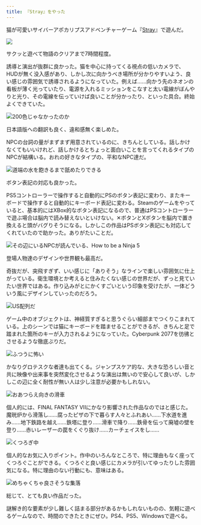 ```yaml
---
title: 『Stray』をやった
---
```

猫が可愛いサイバーアポカリプスアドベンチャーゲーム『[Stray](https://store.steampowered.com/app/1332010/Stray/?l=japanese)』で遊んだ。

![](https://lh3.googleusercontent.com/SPHJ1llD2iVWCO00-WCJwVTFB3QJvVLxCuqdvAu0Sj6eo92HB1eII7-GAPfaqL_jfwwnYIHj_W6tdpf8bVl5V1jvT9rjCCtSJkex5KaAiQ0fc-Ka7xZwEJQbrju3x91jlgAYbXlhTrfvOZ52IMT1Ci9-3SkF8pGLlRckJpaUj58heGDx8CD8o-UnsheIDw)

サクッと遊べて物語のクリアまで7時間程度。

誘導と演出が抜群に良かった。猫を中心に持ってくる視点の低いカメラで、HUDが無く没入感があり、しかし次に向かうべき場所が分かりやすいよう、良い感じの雰囲気で誘導されるようになっていた。例えば……向かう先のネオンの看板が薄く光っていたり、電源を入れるミッションをこなすと太い電線がぼんやりと光り、その電線を伝っていけば良いことが分かったり、といった具合。終始よくできていた。

![](https://lh3.googleusercontent.com/QeOocubdXkCe6poJKbfp4Ou6EIpYX6KOgORrXudUFBASFClFHKIGjZRSymVo7c-e9lP5Oe1a5kiZqcTG3YRrqMQnVhgTcFo4Hhzj7yl3IzlDnu19CfIy7A4dEN_j0n7FtIJ-ikMdQlbPuvnERTAMaldAh-C9ssXOwSb7-rTZmheXnn7QvyDrBn6_3cQxmg "200色じゃなかったのか")

日本語版への翻訳も良く、違和感無く楽しめた。

NPCの台詞の量がまずまず用意されているのに、きちんとしている。話しかけなくてもいいけれど、話しかけるとちょっと面白いことを言ってくれるタイプのNPCが結構いる。おれの好きなタイプの、平和なNPC達だ。

![](https://lh6.googleusercontent.com/c1OB15nmDO8zdJgBFTruwlj2551a2niJ7kUNAgtjhQ16ETM943AXiklz1zDNgfPu2jwXfqgYL0L2qyb9lowXdiQjqsOUUqP4JJR6eX4-Ma5GM6j8WmK93NVuoKTY_h6jZv7lW4wO-7BGPJRiM7-Ws5LVZheSPUTrbb1fn8ZbhWVo5Q_wJALW2cc3pqif3A "道端の水を飽きるまで舐めたりできる")

ボタン表記の対応も良かった。

PS5コントローラーで操作すると自動的にPSのボタン表記に変わり、またキーボードで操作すると自動的にキーボード表記に変わる。Steamのゲームをやっていると、基本的にはXBox的なボタン表記になるので、普通はPSコントローラーで遊ぶ場合は脳内で読み替えないといけない。✕ボタンとXボタンを脳内で置き換えると頭がバグりそうになる。しかしこの作品はPSボタン表記にも対応してくれていたので助かった。ありがたいことだ。

![](https://lh4.googleusercontent.com/QxC6jaGI4sOQd0QLXwBsT_X6tlfrEKOsGvx6LYADQhHKHerufItxFOSeSoleGwjf_KMdDO3lS8vXyNrvxQ1OPoysDL1RFuvHye5zwM0yvbvMg1SqXC23sjvQXP1h01O7v3npHo7rA_q6tpqntqp69-5j7o5Wvt7-1P4oyEQ5l9gl4fpIExbCK5wWBsMUeQ "その辺にいるNPCが読んでいる、How to be a Ninja 5")

登場人物達のデザインや世界観も最高だ。

奇抜だが、突飛すぎず、いい感じに「ありそう」なラインで楽しい雰囲気に仕上がっている。衛生環境とか考えると住みたくない感じの世界だが、ずっと見ていたい世界ではある。作り込みがとにかくすごいという印象を受けたが、一体どういう風にデザインしていったのだろう。

![](https://lh5.googleusercontent.com/nwL3LyhdeFOkyTvEiH4nDzUfLxLrKtnyH8IdYXRhqi0jeix65HrjR1kwESh60fjlFbhQZODUn5f3bLAWHstMsgK4yW2bfFdPy7iltAtQsKWnoZJf5hNCBRTTJNHka53QxH2z7aUcfoOiBUOFPNPBbJxjXWNrC7cr7sC7RZ5Bsn9xZjx6yE0fZQ9WsKfVzg "US配列だ")

ゲーム中のオブジェクトは、神経質すぎると思うぐらい細部までつくりこまれている。上のシーンでは猫にキーボードを踏ませることができるが、きちんと足で踏まれた箇所のキーが入力されるようになっていた。Cyberpunk 2077を彷彿とさせるような徹底ぶりだ。

![](https://lh4.googleusercontent.com/LzeweVfkY39GmYk1zRAMubvbbQo6YFrfXX8EOM6l1XZJSX44EqZ43PB9rDWEKh9dBlzvE_egq5scHe8cqL3_jY_5zKyE3M65fpqog60bG-620BA9KqRV3J4nj7ykp96qlJngoufCv34_n8bod7HfLgJJhgJuSzFCvddokNrpFuVdxGjh7jzffXos44mHeQ "ふつうに怖い")

かなりグロテスクな者達も出てくる。ジャンプスケア的な、大きな恐ろしい音と共に映像や出来事を突然変化させるような演出は無いので安心して良いが、しかしこの辺に全く耐性が無い人は少し注意が必要かもしれない。

![](https://lh4.googleusercontent.com/Rm-xdp9E5K5XuKzSxfL-AVQ-gDBXYrTSV0gnromITa2l8xMGG6KmGFuQNDSESOECDip_c7cxVCYKltxDpRc8utJeB_GeO9UBKO1A2qKHOimjl2Ka0KntSNMbzcEvC0yGpRiuHJBz1LEKSbWA18Yduv0ClpyZlSnH-BoEyMT8S6VTmChc7HDctmC5OazVFw "おあつらえ向きの滑車")

個人的には、FINAL FANTASY VIIにかなり影響された作品なのではと感じた。魔晄炉から滑落し……腐ったピザの下で暮らす人々とふれあい……下水道を進み……地下鉄路を越え……鉄塔に登り……滑車で降り……鉄骨を伝って廃墟の壁を登り……赤いレーザーの罠をくぐり抜け……カーチェイスをし……

![](https://lh3.googleusercontent.com/RqxGEJEOgQraFsJOQjcUkP3XD6Uq_IBsvwhvSih58uakhov5r_-Vh1gqfTTQI75VfPRrMMJy_AdHimXy0rLupjPI-PIAWr22bBJawxSWFBHsJizSg6O9fG9_mUVhqjSQGJFO-CPWkx9vbBdAXPj7rD8ZOEAVHrtqwQjS9Q8ROAhdKiwrkMprzjwDsJtwEg "くつろぎ中")

個人的なお気に入りポイント。作中のいろんなところで、特に理由もなく座ってくつろぐことができる。くつろぐと良い感じにカメラが引いてゆったりした雰囲気になる。特に理由のない行動にも、意味はある。

![](https://lh4.googleusercontent.com/-eHIRQJr5KBiaH_KtQajH5ocvgEP3UzrKv2jx5-1Ymh2kZbTVWGFQG5ym9nD6WPJKi5wiyRInL2yCEHA4MCGhQFSt5w2vMOgMseOSOiUu2xQ2xrt8HtgEzRIAdBH3y_BCSgGf2d8_Y37zNCzrIdFZ8X6koB0lO4wxicdyM6WBNpdLORE73Lv2BTpzhrAzA "めちゃくちゃ良さそうな集落")

総じて、とても良い作品だった。

謎解き的な要素が少し難しく詰まる部分があるかもしれないものの、気軽に遊べるゲームなので、時間のできたときにぜひ。PS4、PS5、Windowsで遊べる。
